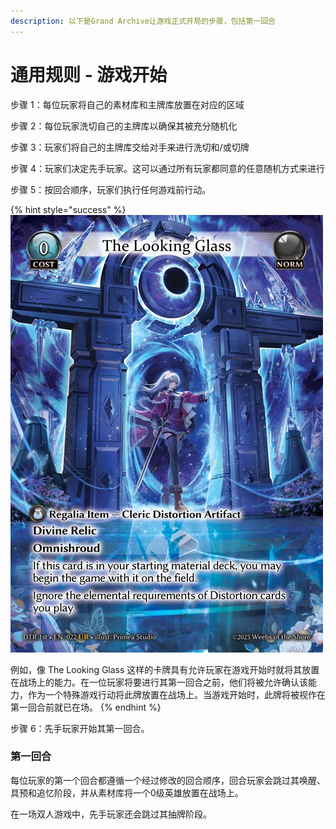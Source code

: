```yaml
---
description: 以下是Grand Archive让游戏正式开局的步骤，包括第一回合
---
```


# 通用规则 - 游戏开始

步骤 1：每位玩家将自己的素材库和主牌库放置在对应的区域

步骤 2：每位玩家洗切自己的主牌库以确保其被充分随机化

步骤 3：玩家们将自己的主牌库交给对手来进行洗切和/或切牌

步骤 4：玩家们决定先手玩家。这可以通过所有玩家都同意的任意随机方式来进行

步骤 5：按回合顺序，玩家们执行任何游戏前行动。

{% hint style="success" %}
![](../.gitbook/assets/image.png)

例如，像 The Looking Glass 这样的卡牌具有允许玩家在游戏开始时就将其放置在战场上的能力。在一位玩家将要进行其第一回合之前，他们将被允许确认该能力，作为一个特殊游戏行动将此牌放置在战场上。当游戏开始时，此牌将被视作在第一回合前就已在场。
{% endhint %}

步骤 6：先手玩家开始其第一回合。

### 第一回合

每位玩家的第一个回合都遵循一个经过修改的回合顺序，回合玩家会跳过其唤醒、具预和追忆阶段，并从素材库将一个0级英雄放置在战场上。

在一场双人游戏中，先手玩家还会跳过其抽牌阶段。
